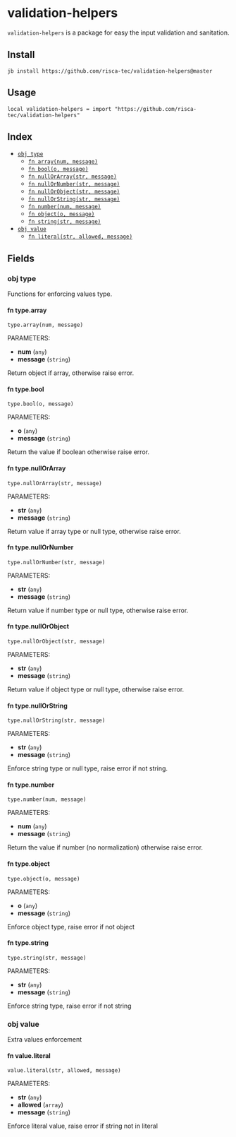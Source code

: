 # validation-helpers

`validation-helpers` is a package for easy the input validation and sanitation.

## Install

```
jb install https://github.com/risca-tec/validation-helpers@master
```

## Usage

```jsonnet
local validation-helpers = import "https://github.com/risca-tec/validation-helpers"
```


## Index

* [`obj type`](#obj-type)
  * [`fn array(num, message)`](#fn-typearray)
  * [`fn bool(o, message)`](#fn-typebool)
  * [`fn nullOrArray(str, message)`](#fn-typenullorarray)
  * [`fn nullOrNumber(str, message)`](#fn-typenullornumber)
  * [`fn nullOrObject(str, message)`](#fn-typenullorobject)
  * [`fn nullOrString(str, message)`](#fn-typenullorstring)
  * [`fn number(num, message)`](#fn-typenumber)
  * [`fn object(o, message)`](#fn-typeobject)
  * [`fn string(str, message)`](#fn-typestring)
* [`obj value`](#obj-value)
  * [`fn literal(str, allowed, message)`](#fn-valueliteral)

## Fields

### obj type

Functions for enforcing values type.

#### fn type.array

```jsonnet
type.array(num, message)
```

PARAMETERS:

* **num** (`any`)
* **message** (`string`)

Return object if array, otherwise raise error.
#### fn type.bool

```jsonnet
type.bool(o, message)
```

PARAMETERS:

* **o** (`any`)
* **message** (`string`)

Return the value if boolean otherwise raise error.
#### fn type.nullOrArray

```jsonnet
type.nullOrArray(str, message)
```

PARAMETERS:

* **str** (`any`)
* **message** (`string`)

Return value if array type or null type, otherwise raise error.
#### fn type.nullOrNumber

```jsonnet
type.nullOrNumber(str, message)
```

PARAMETERS:

* **str** (`any`)
* **message** (`string`)

Return value if number type or null type, otherwise raise error.
#### fn type.nullOrObject

```jsonnet
type.nullOrObject(str, message)
```

PARAMETERS:

* **str** (`any`)
* **message** (`string`)

Return value if object type or null type, otherwise raise error.
#### fn type.nullOrString

```jsonnet
type.nullOrString(str, message)
```

PARAMETERS:

* **str** (`any`)
* **message** (`string`)

Enforce string type or null type, raise error if not string.
#### fn type.number

```jsonnet
type.number(num, message)
```

PARAMETERS:

* **num** (`any`)
* **message** (`string`)

Return the value if number (no normalization) otherwise raise error.
#### fn type.object

```jsonnet
type.object(o, message)
```

PARAMETERS:

* **o** (`any`)
* **message** (`string`)

Enforce object type, raise error if not object
#### fn type.string

```jsonnet
type.string(str, message)
```

PARAMETERS:

* **str** (`any`)
* **message** (`string`)

Enforce string type, raise error if not string
### obj value

Extra values enforcement

#### fn value.literal

```jsonnet
value.literal(str, allowed, message)
```

PARAMETERS:

* **str** (`any`)
* **allowed** (`array`)
* **message** (`string`)

Enforce literal value, raise error if string not in literal
